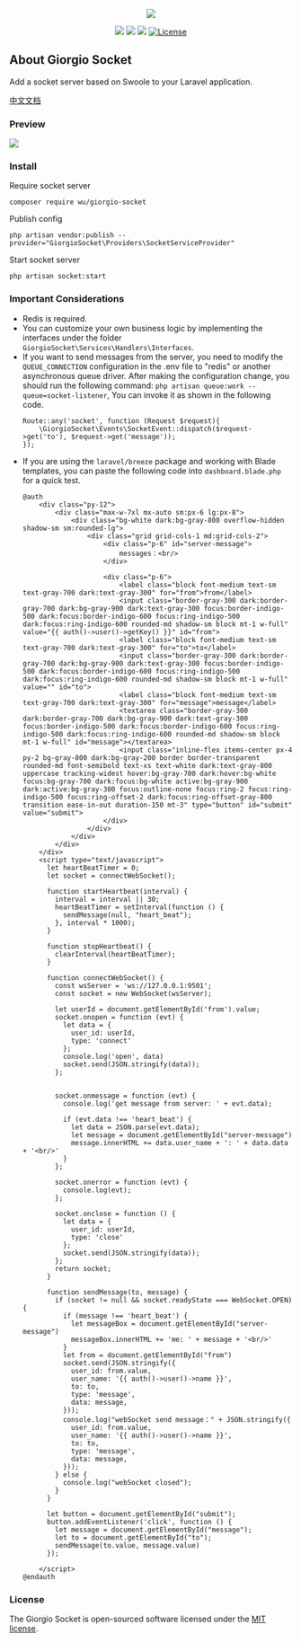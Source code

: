 <p align="center"><img src="https://m-finder.github.io/images/avatar.jpeg"></p>
<p align="center">
<img src="https://img.shields.io/badge/Author-m--finder-red">
<img src="https://img.shields.io/badge/Laravel-9.52.0-red">
<img src="https://img.shields.io/badge/Swoole-5.0.3-red">
<a href="https://packagist.org/packages/wu/giorgio-socket"><img src="https://img.shields.io/badge/License-MIT-green" alt="License"></a>
</p>

## About Giorgio Socket
Add a socket server based on Swoole to your Laravel application.

[ 中文文档 ](https://m-finder.github.io/2023/11/20/2023-11-20-laravel-swoole-socket/)
### Preview
![](https://repository-images.githubusercontent.com/721082370/0240b5fa-69e2-4bf0-89f2-fbed407c2b54)


### Install

Require socket server
```
composer require wu/giorgio-socket
```

Publish config
```
php artisan vendor:publish --provider="GiorgioSocket\Providers\SocketServiceProvider"
```

Start socket server
```
php artisan socket:start
```

### Important Considerations

* Redis is required.
* You can customize your own business logic by implementing the interfaces under the folder `GiorgioSocket\Services\Handlers\Interfaces`.
* If you want to send messages from the server, you need to modify the `QUEUE_CONNECTION` configuration in the .env file to "redis" or another asynchronous queue driver. After making the configuration change, you should run the following command: `php artisan queue:work --queue=socket-listener`, You can invoke it as shown in the following code.
    ```
    Route::any('socket', function (Request $request){
        \GiorgioSocket\Events\SocketEvent::dispatch($request->get('to'), $request->get('message'));
    });
    ```
* If you are using the `laravel/breeze` package and working with Blade templates, you can paste the following code into `dashboard.blade.php` for a quick test.
  ```
  @auth
      <div class="py-12">
          <div class="max-w-7xl mx-auto sm:px-6 lg:px-8">
              <div class="bg-white dark:bg-gray-800 overflow-hidden shadow-sm sm:rounded-lg">
                  <div class="grid grid-cols-1 md:grid-cols-2">
                      <div class="p-6" id="server-message">
                          messages：<br/>
                      </div>

                      <div class="p-6">
                          <label class="block font-medium text-sm text-gray-700 dark:text-gray-300" for="from">from</label>
                          <input class="border-gray-300 dark:border-gray-700 dark:bg-gray-900 dark:text-gray-300 focus:border-indigo-500 dark:focus:border-indigo-600 focus:ring-indigo-500 dark:focus:ring-indigo-600 rounded-md shadow-sm block mt-1 w-full" value="{{ auth()->user()->getKey() }}" id="from">
                          <label class="block font-medium text-sm text-gray-700 dark:text-gray-300" for="to">to</label>
                          <input class="border-gray-300 dark:border-gray-700 dark:bg-gray-900 dark:text-gray-300 focus:border-indigo-500 dark:focus:border-indigo-600 focus:ring-indigo-500 dark:focus:ring-indigo-600 rounded-md shadow-sm block mt-1 w-full" value="" id="to">
                          <label class="block font-medium text-sm text-gray-700 dark:text-gray-300" for="message">message</label>
                          <textarea class="border-gray-300 dark:border-gray-700 dark:bg-gray-900 dark:text-gray-300 focus:border-indigo-500 dark:focus:border-indigo-600 focus:ring-indigo-500 dark:focus:ring-indigo-600 rounded-md shadow-sm block mt-1 w-full" id="message"></textarea>
                          <input class="inline-flex items-center px-4 py-2 bg-gray-800 dark:bg-gray-200 border border-transparent rounded-md font-semibold text-xs text-white dark:text-gray-800 uppercase tracking-widest hover:bg-gray-700 dark:hover:bg-white focus:bg-gray-700 dark:focus:bg-white active:bg-gray-900 dark:active:bg-gray-300 focus:outline-none focus:ring-2 focus:ring-indigo-500 focus:ring-offset-2 dark:focus:ring-offset-gray-800 transition ease-in-out duration-150 mt-3" type="button" id="submit" value="submit">
                      </div>
                  </div>
              </div>
          </div>
      </div>
      <script type="text/javascript">
        let heartBeatTimer = 0;
        let socket = connectWebSocket();

        function startHeartbeat(interval) {
          interval = interval || 30;
          heartBeatTimer = setInterval(function () {
            sendMessage(null, "heart_beat");
          }, interval * 1000);
        }

        function stopHeartbeat() {
          clearInterval(heartBeatTimer);
        }

        function connectWebSocket() {
          const wsServer = 'ws://127.0.0.1:9501';
          const socket = new WebSocket(wsServer);

          let userId = document.getElementById('from').value;
          socket.onopen = function (evt) {
            let data = {
              user_id: userId,
              type: 'connect'
            };
            console.log('open', data)
            socket.send(JSON.stringify(data));
          };


          socket.onmessage = function (evt) {
            console.log('get message from server: ' + evt.data);

            if (evt.data !== 'heart_beat') {
              let data = JSON.parse(evt.data);
              let message = document.getElementById("server-message")
              message.innerHTML += data.user_name + ': ' + data.data + '<br/>'
            }
          };

          socket.onerror = function (evt) {
            console.log(evt);
          };

          socket.onclose = function () {
            let data = {
              user_id: userId,
              type: 'close'
            };
            socket.send(JSON.stringify(data));
          };
          return socket;
        }

        function sendMessage(to, message) {
          if (socket != null && socket.readyState === WebSocket.OPEN) {
            if (message !== 'heart_beat') {
              let messageBox = document.getElementById("server-message")
              messageBox.innerHTML += 'me: ' + message + '<br/>'
            }
            let from = document.getElementById("from")
            socket.send(JSON.stringify({
              user_id: from.value,
              user_name: '{{ auth()->user()->name }}',
              to: to,
              type: 'message',
              data: message,
            }));
            console.log("webSocket send message：" + JSON.stringify({
              user_id: from.value,
              user_name: '{{ auth()->user()->name }}',
              to: to,
              type: 'message',
              data: message,
            }));
          } else {
            console.log("webSocket closed");
          }
        }

        let button = document.getElementById("submit");
        button.addEventListener('click', function () {
          let message = document.getElementById("message");
          let to = document.getElementById("to");
          sendMessage(to.value, message.value)
        });

      </script>
  @endauth
  ```
### License

The Giorgio Socket is open-sourced software licensed under the [MIT license](https://opensource.org/licenses/MIT).
